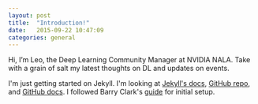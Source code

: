 ```yaml
---
layout: post
title:  "Introduction!"
date:   2015-09-22 10:47:09
categories: general
---
```

Hi, I’m Leo, the Deep Learning Community Manager at NVIDIA NALA.  Take with a grain of salt my latest thoughts on DL and updates on events.  

I'm just getting started on Jekyll.  I'm looking at [Jekyll's docs][jekyll], [GitHub repo][jekyll-gh], and [GitHub docs][jekyll-help].  I followed Barry Clark's [guide][jekyllGitPages] for initial setup.

[jekyll]:         http://jekyllrb.com
[jekyll-gh]:      https://github.com/jekyll/jekyll
[jekyll-help]: 	  https://github.com/jekyll/jekyll-help
[jekyllGitPages]: http://www.smashingmagazine.com/2014/08/build-blog-jekyll-github-pages/